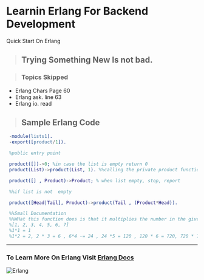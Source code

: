 # Learnin Erlang For Backend Development

Quick Start On Erlang

> ## Trying Something New Is not bad. 

> ### Topics Skipped

* Erlang Chars Page 60
* Erlang ask. line 63
* Erlang io. read

> ## Sample Erlang Code

```erlang
 -module(lists1). 
 -export([product/1]). 

 %public entry point

 product([])->0; %in case the list is empty return 0
 product(List)->product(List, 1). %%calling the private product functions

 product([] , Product)->Product; % when list empty, stop, report

 %%if list is not  empty

 product([Head|Tail], Product)->product(Tail , (Product*Head)). 

 %%Small Documentation
 %%WHat this function does is that it multiplies the number in the given list by the product of the previous number i. e
 %[1, 2, 3, 4, 5, 6, 7]
 %1*1 = 1
 %1*2 = 2, 2 * 3 = 6 , 6*4 -= 24 , 24 *5 = 120 , 120 * 6 = 720, 720 * 7 = 5040
 ```    

---

### To Learn More On Erlang Visit [Erlang Docs](https://www.erlang.org/docs)

![Erlang](https://www.erlang.org/img/erlang.png)
